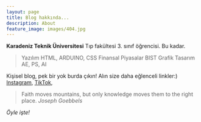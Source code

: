 ```yaml
---
layout: page
title: Blog hakkında...
description: About
feature_image: images/404.jpg
---
```


**Karadeniz Teknik Üniversitesi** Tıp fakültesi 3. sınıf öğrencisi. Bu kadar.

>Yazılım HTML, ARDUINO, CSS
>Finansal Piyasalar BIST
>Grafik Tasarım  AE, PS, AI

Kişisel blog, pek bir yok burda çıkın! Alın size daha eğlenceli linkler:) [Instagram](https://www.instagram.com/), [TikTok](https://www.tiktok.com/tr-TR/), 


>Faith moves mountains, but only knowledge moves them to the right place. <cite>Joseph Goebbels</cite>


*Öyle işte!*
